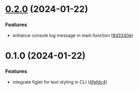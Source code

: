 

# [0.2.0](https://github.com/minnek-digital-studio/utilnek/compare/0.1.0...0.2.0) (2024-01-22)


### Features

* enhance console log message in main function ([8d3340e](https://github.com/minnek-digital-studio/utilnek/commit/8d3340ef3a2e6725f51c27dd43b68ef46a373a9e))

# 0.1.0 (2024-01-22)


### Features

* integrate figlet for text styling in CLI ([4fefdc4](https://github.com/minnek-digital-studio/utilnek/commit/4fefdc42bf0633758f4b8e01d84c97e25501e493))
